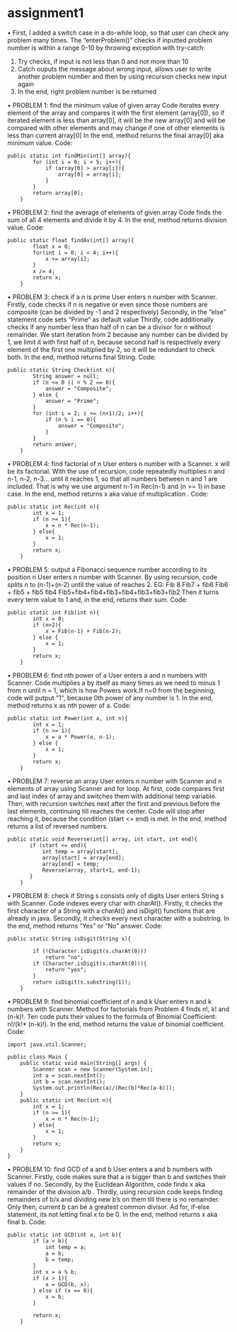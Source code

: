 # assignment1
•	First, I added a switch case in a do-while loop, so that user can check any problem many times. The “enterProblem()” checks if inputted problem number is within a range 0-10 by throwing exception with try-catch:
1.	Try checks, if input is not less than 0 and not more than 10
2.	Catch ouputs the message about wrong input, allows user to write another problem number and then by using recursion checks new input again
3.	In the end, right problem number is be returned

•	PROBLEM 1: find the minimum value of given array
Code iterates every element of the array and compares it with the first element (array[0]), so if iterated element is less than array[0], it will be the new array[0] and will be compared with other elements and may change if one of other elements is less than current array[0]
In the end, method returns the final array[0] aka minimum value.
Code:
```
public static int findMin(int[] array){
        for (int i = 0; i < 5; i++){
            if (array[0] > array[i]){
                array[0] = array[i];
            }
        }
        return array[0];
    }
```
•	PROBLEM 2: find the average of elements of given array
Code finds the sum of all 4 elements and divide it by 4.
In the end, method returns division value. 
Code:
```
public static float findAv(int[] array){
        float x = 0;
        for(int i = 0; i < 4; i++){
            x += array[i];
        }
        x /= 4;
        return x;
    }
```
•	PROBLEM 3: check if a n is prime
User enters n number with Scanner.
Firstly, code checks if n is negative or even since those numbers are composite (can be divided by -1 and 2 respectively)
Secondly, in the “else” statement code sets “Prime” as default value
Thirdly, code additionally checks if any number less than half of n can be a divisor for n without remainder. We start iteration from 2 because any number can be divided by 1, we limit it with first half of n, because second half is respectively every element of the first one multiplied by 2, so it will be redundant to check both.
In the end, method returns final String. 
Code:
```
public static String Check(int n){
        String answer = null;
        if (n <= 0 || n % 2 == 0){
            answer = "Composite";
        } else {
            answer = "Prime";
        }
        for (int i = 2; i <= (n+1)/2; i++){
            if (n % i == 0){
                answer = "Composite";
            }
        }
        return answer;
    }
```
•	PROBLEM 4: find factorial of n
User enters n number with a Scanner. x will be its factorial.
With the use of recursion, code repeatedly multiplies n and n-1, n-2, n-3… until it reaches 1, so that all numbers between n and 1 are included. That is why we use argument n-1 in Rec(n-1) and (n >= 1) in base case.
In the end, method returns x aka value of multiplication . 
Code:
```
public static int Rec(int n){
        int x = 1;
        if (n >= 1){
            x = n * Rec(n-1);
        } else{
            x = 1;
        }
        return x;
    }
```
•	PROBLEM 5: output a Fibonacci sequence number according to its position n
User enters n number with Scanner.
By using recursion, code splits n to (n-1)+(n-2) until the value of reaches 2. EG:
Fib 8
Fib7 + fib6
Fib6 + fib5 + fib5 fib4
Fib5+fib4+fib4+fib3+fib4+fib3+fib3+fib2
Then it turns every term value to 1 and, in the end, returns their sum.
Code:
```
public static int Fib(int n){
        int x = 0;
        if (n>2){
            x = Fib(n-1) + Fib(n-2);
        } else {
            x = 1;
        }
        return x;
    }
```
•	PROBLEM 6: find nth power of a
User enters a and n numbers with Scanner.
Code multiplies a by itself as many times as we need to minus 1 from n until n = 1, which is how Powers work.If n=0 from the beginning, code will putput "1", because 0th power of any number is 1. 
In the end, method returns x as nth power of a.
Code:
```
public static int Power(int a, int n){
        int x = 1;
        if (n >= 1){
            x = a * Power(a, n-1);
        } else {
            x = 1;
        }
        return x;
    }
```
•	PROBLEM 7: reverse an array
User enters n number with Scanner and n elements of array using Scanner and for loop.
At first, code compares first and last index of array and switches them with additional temp variable. Then, with recursion switches next after the first and previous before the last elements, continuing till reaches the center. Code will stop after reaching it, because the condition (start <= end) is met.
In the end, method returns a list of reversed numbers.
```
public static void Reverse(int[] array, int start, int end){
       if (start <= end){
           int temp = array[start];
           array[start] = array[end];
           array[end] = temp;
           Reverse(array, start+1, end-1);
       }
    }
```
•	PROBLEM 8: check if String s consists only of digits
User enters String s with Scanner.
Code indexes every char with charAt(). Firstly, it checks the first character of a String with a charAt() and isDigit() functions that are already in java. Secondly, it checks every next character with a substring.
In the end, method returns “Yes” or “No” answer.
Code:
```
public static String isDigit(String s){

        if (!Character.isDigit(s.charAt(0)))
            return "no";
        if (Character.isDigit(s.charAt(0))){
            return "yes";
        }
        return isDigit(s.substring(1));
    }
```
•	PROBLEM 9: find binomial coefficient of n and k
User enters n and k numbers with Scanner.
Method for factorials from Problem 4 finds n!, k! and (n-k)!. Ten code puts their values to the formula of Binomial Coefficient: n!/(k!* (n-k)!).
In the end, method returns the value of binomial coefficient.
Code:
```
import java.util.Scanner;

public class Main {
    public static void main(String[] args) {
        Scanner scan = new Scanner(System.in);
        int a = scan.nextInt();
        int b = scan.nextInt();
        System.out.println(Rec(a)/(Rec(b)*Rec(a-b)));
    }
    public static int Rec(int n){
        int x = 1;
        if (n >= 1){
            x = n * Rec(n-1);
        } else{
            x = 1;
        }
        return x;
    }
}
```
•	PROBLEM 10: find GCD of a and b
User enters a and b numbers with Scanner.
Firstly, code makes sure that a is bigger than b and switches their values if no. 
Secondly, by the Euclidean Algorithm, code finds x aka remainder of the division a/b .
Thirdly, using recursion code keeps finding remainders of b/x and dividing new b’s on them till there is no remainder. Only then, current b can be a greatest common divisor. Ad for, if-else statement, its not letting final x to be 0.
In the end, method returns x aka final b.
Code:
```
public static int GCD(int a, int b){
        if (a < b){
            int temp = a;
            a = b;
            b = temp;
        }
        int x = a % b;
        if (x > 1){
            x = GCD(b, x);
        } else if (x == 0){
            x = b;
        }

        return x;
    }
```
